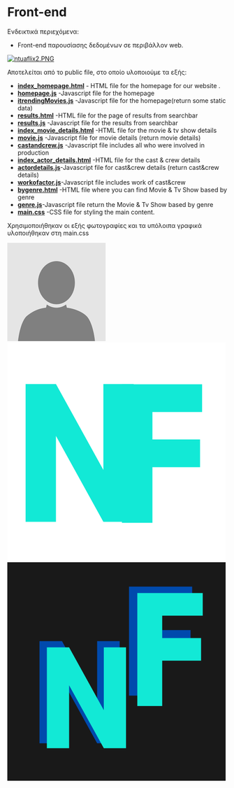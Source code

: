# Front-end

Ενδεικτικά περιεχόμενα:

- Front-end παρουσίασης δεδομένων σε περιβάλλον web.




 
[![ntuaflix2.PNG](public/ntuaflix2.PNG)](https://github.com/ntua/softeng23-55/blob/main/front-end/ntuaflix2.PNG)







Αποτελείται από το public file, στο οποίο υλοποιούμε τα εξής:





- [**index_homepage.html**](https://github.com/ntua/softeng23-55/blob/main/front-end/public/index_homepage.html) - HTML file for the homepage for our website .
- [**homepage.js**](https://github.com/ntua/softeng23-55/blob/main/front-end/public/homepage.js) -Javascript file for the homepage
- [**itrendingMovies.js**](https://github.com/ntua/softeng23-55/blob/main/front-end/public/itrendingMovies.js) -Javascript file for the homepage(return some static data)
- [**results.html**](https://github.com/ntua/softeng23-55/blob/main/front-end/public/results.html)  -HTML file for the page of results from searchbar 
- [**results.js**](https://github.com/ntua/softeng23-55/blob/main/front-end/public/results.js) -Javascript file for the results from searchbar 
- [**index_movie_details.html**](https://github.com/ntua/softeng23-55/blob/main/front-end/public/index_movie_details.html) -HTML file for the movie & tv show details
- [**movie.js**](https://github.com/ntua/softeng23-55/blob/main/front-end/public/movie.js) -Javascript file for movie details (return movie details)
- [**castandcrew.js**](https://github.com/ntua/softeng23-55/blob/main/front-end/public/castandcrew.js) -Javascript file includes all who were involved in  production
- [**index_actor_details.html**](https://github.com/ntua/softeng23-55/blob/main/front-end/public/index_actor_details.html) -HTML file for the cast & crew details
- [**actordetails.js**](https://github.com/ntua/softeng23-55/blob/main/front-end/public/actordetails.js)-Javascript file for cast&crew details (return cast&crew details)
- [**workofactor.js**](https://github.com/ntua/softeng23-55/blob/main/front-end/public/workofactor.js)-Javascript file includes work of cast&crew
- [**bygenre.html**](https://github.com/ntua/softeng23-55/blob/main/front-end/public/bygenre.html) -HTML file where you can find Movie & Tv Show based by genre
- [**genre.js**](https://github.com/ntua/softeng23-55/blob/main/front-end/public/genre.js)-Javascript file return the Movie & Tv Show based by genre
- [**main.css**](https://github.com/ntua/softeng23-55/blob/main/front-end/public/main.css) -CSS file for styling the main content.

Χρησιμοποιήθηκαν οι εξής φωτογραφίες και τα υπόλοιπα γραφικά υλοποιήθηκαν στη main.css

[![none.png](public/none.png)](https://github.com/ntua/softeng23-55/blob/main/front-end/public/none.png)
[![small_logo.png](public/small_logo.png)](https://github.com/ntua/softeng23-55/blob/main/front-end/public/small_logo.png)
[![big_logo.png](public/big_logo.png)](https://github.com/ntua/softeng23-55/blob/main/front-end/public/big_logo.png)
